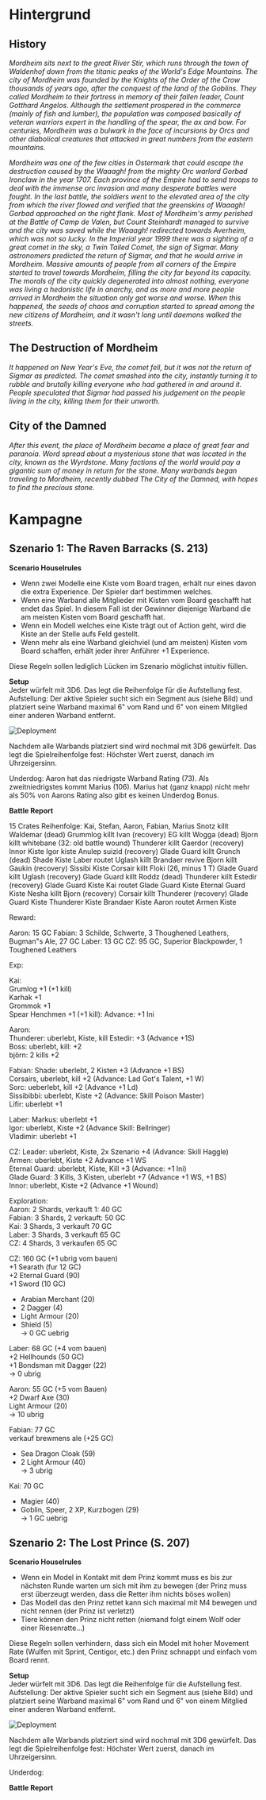 # Hintergrund  

## History  
*Mordheim sits next to the great River Stir, which runs through the town of Waldenhof down from the titanic peaks of the World's Edge Mountains. The city of Mordheim was founded by the Knights of the Order of the Crow thousands of years ago, after the conquest of the land of the Goblins. They called Mordheim to their fortress in memory of their fallen leader, Count Gotthard Angelos.*
*Although the settlement prospered in the commerce (mainly of fish and lumber), the population was composed basically of veteran warriors expert in the handling of the spear, the ax and bow. For centuries, Mordheim was a bulwark in the face of incursions by Orcs and other diabolical creatures that attacked in great numbers from the eastern mountains.*

*Mordheim was one of the few cities in Ostermark that could escape the destruction caused by the Waaagh! from the mighty Orc warlord Gorbad Ironclaw in the year 1707. Each province of the Empire had to send troops to deal with the immense orc invasion and many desperate battles were fought. In the last battle, the soldiers went to the elevated area of the city from which the river flowed and verified that the greenskins of Waaagh! Gorbad approached on the right flank. Most of Mordheim's army perished at the Battle of Camp de Valen, but Count Steinhardt managed to survive and the city was saved while the Waaagh! redirected towards Averheim, which was not so lucky.*
*In the Imperial year 1999 there was a sighting of a great comet in the sky, a Twin Tailed Comet, the sign of Sigmar. Many astronomers predicted the return of Sigmar, and that he would arrive in Mordheim. Massive amounts of people from all corners of the Empire started to travel towards Mordheim, filling the city far beyond its capacity. The morals of the city quickly degenerated into almost nothing, everyone was living a hedonistic life in anarchy, and as more and more people arrived in Mordheim the situation only got worse and worse. When this happened, the seeds of chaos and corruption started to spread among the new citizens of Mordheim, and it wasn't long until daemons walked the streets.*

## The Destruction of Mordheim  
*It happened on New Year's Eve, the comet fell, but it was not the return of Sigmar as predicted. The comet smashed into the city, instantly turning it to rubble and brutally killing everyone who had gathered in and around it. 
People speculated that Sigmar had passed his judgement on the people living in the city, killing them for their unworth.*

## City of the Damned  
*After this event, the place of Mordheim became a place of great fear and paranoia. Word spread about a mysterious stone that was located in the city, known as the Wyrdstone. Many factions of the world would pay a gigantic sum of money in return for the stone. Many warbands began traveling to Mordheim, recently dubbed The City of the Damned, with hopes to find the precious stone.*

# Kampagne

## Szenario 1: The Raven Barracks (S. 213)

**Scenario Houselrules**  
-	Wenn zwei Modelle eine Kiste vom Board tragen, erhält nur eines davon die extra Experience. Der Spieler darf bestimmen welches.
-	Wenn eine Warband alle Mitglieder mit Kisten vom Board geschafft hat endet das Spiel. In diesem Fall ist der Gewinner diejenige Warband die am meisten Kisten vom Board geschafft hat.
-	Wenn ein Modell welches eine Kiste trägt out of Action geht, wird die Kiste an der Stelle aufs Feld gestellt.
- Wenn mehr als eine Warband gleichviel (und am meisten) Kisten vom Board schaffen, erhält jeder ihrer Anführer +1 Experience.

Diese Regeln sollen lediglich Lücken im Szenario möglichst intuitiv füllen.

**Setup**  
Jeder würfelt mit 3D6. Das legt die Reihenfolge für die Aufstellung fest.  
Aufstellung: Der aktive Spieler sucht sich ein Segment aus (siehe Bild) und platziert seine Warband maximal 6" vom Rand und 6" von einem Mitglied einer anderen Warband entfernt.  

![Deployment](Deployment.png)  

Nachdem alle Warbands platziert sind wird nochmal mit 3D6 gewürfelt. Das legt die Spielreihenfolge fest: Höchster Wert zuerst, danach im Uhrzeigersinn.  

Underdog: Aaron hat das niedrigste Warband Rating (73). Als zweitniedrigstes kommt Marius (106). Marius hat (ganz knapp) nicht mehr als 50% von Aarons Rating also gibt es keinen Underdog Bonus.

**Battle Report**  

15 Crates
Reihenfolge: Kai, Stefan, Aaron, Fabian, Marius
Snotz killt Waldemar (dead)
Grummlog killt Ivan (recovery)
EG killt Wogga (dead)
Bjorn killt whitebane  (32: old battle wound)
Thunderer killt Gaerdor (recovery)
Innor Kiste
Igor kiste
Anulep suizid (recovery)
Glade Guard killt Grunch (dead)
Shade Kiste
Laber routet
Uglash killt Brandaer revive
Bjorn killt Gaukin (recovery)
Sissibi Kiste
Corsair killt Floki (26, minus 1 T)
Glade Guard killt Uglash (recovery)
Glade Guard killt Roddz (dead)
Thunderer killt Estedir (recovery)
Glade Guard Kiste
Kai routet
Glade Guard Kiste
Eternal Guard Kiste
Nesha killt Bjorn (recovery)
Corsair killt Thunderer (recovery)
Glade Guard Kiste
Thunderer Kiste
Brandaer Kiste
Aaron routet
Armen Kiste

Reward:

Aaron: 15 GC
Fabian: 3 Schilde, Schwerte, 3 Thoughened Leathers, Bugman"s Ale, 27 GC
Laber: 13 GC
CZ: 95 GC, Superior Blackpowder, 1 Toughened Leathers

Exp:  

Kai:    
Grumlog +1 (+1 kill)  
Karhak +1  
Grommok +1  
Spear Henchmen +1 (+1 kill): Advance: +1 Ini  


Aaron:   
Thunderer: uberlebt, Kiste, kill Estedir: +3 (Advance +1S)  
Boss: uberlebt, kill: +2  
björn: 2 kills +2

Fabian:
Shade: uberlebt, 2 Kisten +3 (Advance +1 BS)  
Corsairs, uberlebt, kill +2 (Advance: Lad Got's Talent, +1 W)  
Sorc: ueberlebt,  kill +2 (Advance +1 Ld)  
Sissibibbi: uberlebt, Kiste +2 (Advance: Skill Poison Master)  
Lifir: uberlebt +1  

Laber:
Markus: uberlebt +1  
Igor: uberlebt, Kiste +2 (Advance Skill: Bellringer)  
Vladimir: uberlebt +1  

CZ:
Leader: uberlebt, Kiste, 2x Szenario +4 (Advance: Skill Haggle)  
Armen: uberlebt, Kiste +2 Advance +1 WS  
Eternal Guard: uberlebt, Kiste, Kill +3 (Advance: +1 Ini)  
Glade Guard: 3 Kills, 3 Kisten, uberlebt +7 (Advance +1 WS, +1 BS)  
Innor: uberlebt, Kiste +2 (Advance +1 Wound)  

Exploration:  
Aaron: 2 Shards, verkauft 1: 40 GC  
Fabian: 3 Shards, 2 verkauft: 50 GC  
Kai: 3 Shards, 3 verkauft 70 GC  
Laber: 3 Shards, 3 verkauft 65 GC  
CZ: 4 Shards, 3 verkaufen 65 GC  

CZ: 160 GC (+1 ubrig vom bauen)  
 +1 Searath (fur 12 GC)  
 +2 Eternal Guard (90)  
 +1 Sword (10 GC)  
 + Arabian Merchant (20)
 + 2 Dagger (4)  
 + Light Armour (20)  
 + Shield (5)  
 -> 0 GC uebrig

Laber: 68 GC (+4 vom bauen)  
+2 Hellhounds (50 GC)  
+1 Bondsman mit Dagger (22)  
-> 0 ubrig  

Aaron: 55 GC (+5 vom Bauen)  
+2 Dwarf Axe (30)  
Light Armour (20)  
-> 10 ubrig


Fabian: 77 GC  
verkauf brewmens ale (+25 GC)  
+ Sea Dragon Cloak (59)  
+ 2 Light Armour (40)  
-> 3 ubrig  

Kai: 70 GC  
+ Magier (40)  
+ Goblin, Speer, 2 XP, Kurzbogen (29)  
-> 1 GC uebrig



## Szenario 2: The Lost Prince (S. 207)

**Scenario Houselrules**  
-	Wenn ein Model in Kontakt mit dem Prinz kommt muss es bis zur nächsten Runde warten um sich mit ihm zu bewegen (der Prinz muss erst überzeugt werden, dass die Retter ihm nichts böses wollen)
-	Das Modell das den Prinz rettet kann sich maximal mit M4 bewegen und nicht rennen (der Prinz ist verletzt)
-	Tiere können den Prinz nicht retten (niemand folgt einem Wolf oder einer Riesenratte…)

Diese Regeln sollen verhindern, dass sich ein Model mit hoher Movement Rate (Wulfen mit Sprint, Centigor, etc.) den Prinz schnappt und einfach vom Board rennt.


**Setup**  
Jeder würfelt mit 3D6. Das legt die Reihenfolge für die Aufstellung fest.  
Aufstellung: Der aktive Spieler sucht sich ein Segment aus (siehe Bild) und platziert seine Warband maximal 6" vom Rand und 6" von einem Mitglied einer anderen Warband entfernt.  

![Deployment](Deployment.png)  

Nachdem alle Warbands platziert sind wird nochmal mit 3D6 gewürfelt. Das legt die Spielreihenfolge fest: Höchster Wert zuerst, danach im Uhrzeigersinn.  

Underdog: 

**Battle Report**  
